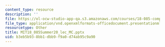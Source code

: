 ```yaml
---
content_type: resource
description: ''
file: https://ol-ocw-studio-app-qa.s3.amazonaws.com/courses/18-085-computational-science-and-engineering-i-summer-2020/b3eb5b938bb1dbb9f9a0d74ab95c9a90_MIT18_085Summer20_lec_MC.pptx
file_type: application/vnd.openxmlformats-officedocument.presentationml.presentation
resourcetype: Other
title: MIT18_085Summer20_lec_MC.pptx
uid: b3eb5b93-8bb1-dbb9-f9a0-d74ab95c9a90
---
```

